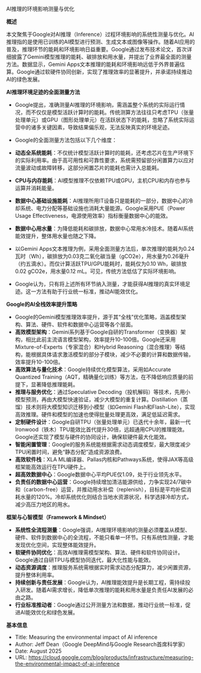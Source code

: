 AI推理的环境影响测量与优化

  

**概述**

  

本文聚焦于Google对AI推理（Inference）过程环境影响的系统性测量与优化。AI推理指的是使用已训练的AI模型进行预测、生成文本或图像等操作。随着AI应用的普及，推理环节的能耗和环境影响日益重要。Google通过发布技术论文，首次详细披露了Gemini模型推理的能耗、碳排放和用水量，并提出了业界最全面的测量方法。数据显示，Gemini Apps文本推理的能耗和环境影响远低于外界普遍估算。Google通过软硬件协同创新，实现了推理效率的显著提升，并承诺持续推动AI的绿色发展。

  

**AI推理环境足迹的全面测量方法**

- Google提出，准确测量AI推理的环境影响，需涵盖整个系统的实际运行情况，而不仅仅是模型活跃计算时的能耗。传统测算方法往往只考虑TPU（张量处理单元）或GPU（图形处理单元）在活跃状态下的能耗，忽略了系统实际运营中的诸多关键因素，导致结果偏乐观，无法反映真实的环境足迹。
- Google的全面测量方法包括以下几个维度：

- **动态全系统能耗**：不仅统计模型活跃计算时的能耗，还考虑芯片在生产环境下的实际利用率。由于高可用性和可靠性要求，系统需预留部分闲置算力以应对流量波动或故障转移，这部分闲置芯片的能耗也需计入总能耗。
- **CPU与内存能耗**：AI模型推理不仅依赖TPU或GPU，主机CPU和内存也参与运算并消耗能量。
- **数据中心基础设施能耗**：AI推理所用IT设备只是能耗的一部分，数据中心的冷却系统、电力分配等基础设施也消耗大量能源。Google采用PUE（Power Usage Effectiveness，电源使用效率）指标衡量数据中心的能效。
- **数据中心用水量**：为降低能耗和碳排放，数据中心常用水冷技术。随着AI系统能效提升，整体用水量也随之下降。

- 以Gemini Apps文本推理为例，采用全面测量方法后，单次推理的能耗为0.24瓦时（Wh），碳排放为0.03克二氧化碳当量（gCO2e），用水量为0.26毫升（约五滴水）。而仅计算活跃TPU/GPU能耗时，能耗仅为0.10 Wh，碳排放0.02 gCO2e，用水量0.12 mL。可见，传统方法低估了实际环境影响。
- Google认为，只有将上述所有环节纳入测量，才能获得AI推理的真实环境足迹。这一方法有助于行业统一标准，推动AI能效优化。

  

**Google的AI全栈效率提升策略**

- Google的Gemini模型推理效率提升，源于其“全栈”优化策略，涵盖模型架构、算法、硬件、软件和数据中心运营等各个层面。
- **高效模型架构**：Gemini系列基于Google自研的Transformer（变换器）架构，相比此前主流语言模型架构，效率提升10-100倍。Google还采用Mixture-of-Experts（专家混合）和Hybrid Reasoning（混合推理）等结构，能根据具体请求激活模型的部分子模块，减少不必要的计算和数据传输，效率提升10-100倍。
- **高效算法与量化技术**：Google持续优化模型算法，采用如Accurate Quantized Training（AQT，精确量化训练）等方法，在不降低响应质量的前提下，显著降低推理能耗。
- **推理与服务优化**：通过Speculative Decoding（投机解码）等技术，先用小模型预测，再由大模型快速验证，减少大模型的重复计算。Distillation（蒸馏）技术则将大模型知识迁移到小模型（如Gemini Flash和Flash-Lite），实现高效推理。硬件和模型的加速也使得批量处理更高效，满足低延迟需求。
- **定制硬件设计**：Google自研TPU（张量处理单元）已迭代十余年，最新一代Ironwood（铁木）TPU能效比首代提升30倍，远超通用CPU的推理能效。Google还实现了模型与硬件的协同设计，确保软硬件最大化能效。
- **智能闲置管理**：Google的服务系统能根据需求动态调度模型，最大限度减少TPU闲置时间，避免“静态分配”造成资源浪费。
- **高效软件栈**：XLA ML编译器、Pallas内核和Pathways系统，使得JAX等高级框架能高效运行在TPU硬件上。
- **超高效数据中心**：Google数据中心平均PUE仅1.09，处于行业领先水平。
- **负责任的数据中心运营**：Google持续增加清洁能源供给，力争实现24/7碳中和（carbon-free）运营，并推动用水补偿（replenish），目标是平均补偿消耗水量的120%。冷却系统优化则结合当地水资源状况，科学选择冷却方式，减少高压力地区的用水。

  

**框架与心智模型（Framework & Mindset）**

- **系统性全流程测量**：Google强调，AI推理环境影响的测量必须覆盖从模型、硬件、软件到数据中心的全流程，不能只看单一环节。只有系统性测量，才能发现优化空间，实现整体能效提升。
- **软硬件协同优化**：高效AI推理需模型架构、算法、硬件和软件协同设计。Google通过自研TPU与模型协同迭代，最大化性能与能效。
- **动态资源调度**：推理服务系统需根据实时需求动态分配算力，减少闲置资源，提升整体利用率。
- **持续创新与责任发展**：Google认为，AI推理能效提升是长期工程，需持续投入研发。随着AI需求增长，降低单次推理的能耗和用水量是负责任AI发展的必由之路。
- **行业标准推动者**：Google通过公开测量方法和数据，推动行业统一标准，促进AI能效优化和绿色发展。

  

**基本信息**

- Title: Measuring the environmental impact of AI inference
- Author: Jeff Dean（Google DeepMind与Google Research首席科学家）
- Date: August 2025
- URL: https://cloud.google.com/blog/products/infrastructure/measuring-the-environmental-impact-of-ai-inference